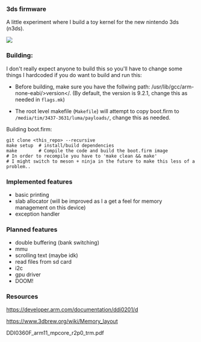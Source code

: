 ### 3ds firmware

A little experiment where I build a toy kernel for the new nintendo 3ds (n3ds).

<img src="https://media.discordapp.net/attachments/834872300561629244/936378762331828224/20220127_152753.jpg?width=881&height=661"></img>

### Building:
I don't really expect anyone to build this so you'll have to change some things I hardcoded if you do want to build and run this:
- Before building, make sure you have the follwing path: /usr/lib/gcc/arm-none-eabi/>version</. (By default, the version is 9.2.1, change this as needed in `flags.mk`)

- The root level makefile (`Makefile`) will attempt to copy boot.firm to `/media/tim/3437-3631/luma/payloads/`, change this as needed.

Building boot.firm:
```
git clone <this_repo> --recursive
make setup	# install/build dependencies
make		# Compile the code and build the boot.firm image
# In order to recompile you have to 'make clean && make'
# I might switch to meson + ninja in the future to make this less of a problem..
```

### Implemented features
- basic printing
- slab allocator (will be improved as I a get a feel for memory management on this device)
- exception handler

### Planned features
- double buffering (bank switching)
- mmu
- scrolling text (maybe idk)
- read files from sd card
- i2c
- gpu driver
- DOOM!

### Resources
https://developer.arm.com/documentation/ddi0201/d

https://www.3dbrew.org/wiki/Memory_layout

DDI0360F_arm11_mpcore_r2p0_trm.pdf 

